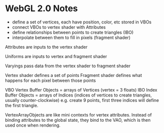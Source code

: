 # WebGL 2.0 Notes

- define a set of vertices, each have position, color, etc stored in VBOs
- connect VBOs to vertex shader with Attributes
- define relationships between points to create triangles (IBO)
- interpolate between them to fill in pixels (fragment shader)


Attributes are inputs to the vertex shader

Uniforms are inputs to vertex and fragment shader

Varyings pass data from the vertex shader to fragment shader

Vertex shader defines a set of points
Fragment shader defines what happens for each pixel between those points


VBO Vertex Buffer Objects = arrays of Vertices (vertex = 3 floats)
IBO Index Buffer Objects = arrays of Indices (indices of vertices to create triangles, usually counter-clockwise)
    e.g. create 9 points, first three indices will define the first triangle.

VertexArrayObjects are like mini contexts for vertex attributes. Instead of binding attributes to the global state, they bind to the VAO, which is then used once when rendering.
